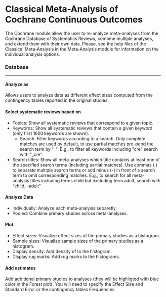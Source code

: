 Classical Meta-Analysis of Cochrane Continuous Outcomes
===

The Cochrane module allow the user to re-analyze meta-analyses from the Cochrane Database of Systematics Reviews, combine multiple analyses, and extend them with their own data. Please, see the help files of the Classical Meta-Analysis in the Meta-Analysis module for information on the individual analysis options.

### Database
---

#### Analyze as
Allows users to analyze data as different effect sizes computed from the contingency tables reported in the original studies.

#### Select systematic reviews based on
- Topics: Show all systematic reviews that correspond to a given topic.
- Keywords: Show all systematic reviews that contain a given keyword (only first 1000 keywords are shown).
  - Search: Filter keywords according to a search. Only complete matches are used by default, to use partial matches pre-pend the search term by "_". E.g., to filter all keywords including "cre" search with "_cre".
- Search titles: Show all meta-analyses which title contains at least one of the specified search terms (including partial matches). Use commas (,) to separate multiple search terms or add minus (-) in front of a search term to omit corresponding matches. E.g., to search for all meta-analysis titles including terms child but excluding term adult, search with "child, -adult"

#### Analyze Data
- Individually: Analyze each meta-analysis separetly.
- Pooled: Combine primary studies across meta-analyses.

#### Plot
- Effect sizes: Visualize effect sizes of the primary studies as a histogram.
- Sample sizes: Visualize sample sizes of the primary studies as a histogram.
- Display density: Add density of to the histogram.
- Display rug marks: Add rug marks to the histograms.

#### Add estimates
Add additional primary studies to analyses (they will be highligted with blue color in the Forest plot).
You will need to specify the Effect Size and Standard Error or the contingency tables Frequencies.
